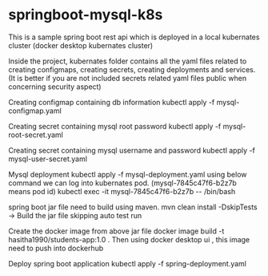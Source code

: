 # springboot-mysql-k8s
This is a sample spring boot rest api which is deployed  in a local kubernates cluster (docker desktop kubernates cluster)


Inside the project, kubernates folder contains all the yaml files  related to creating configmaps,
creating secrets, creating deployments and services.
(It is better if you are not included secrets related yaml files public when concerning security aspect)

Creating configmap containing db information
kubectl apply -f mysql-configmap.yaml

Creating secret containing mysql root password
kubectl apply -f mysql-root-secret.yaml

Creating secret containing  mysql username and password
kubectl apply -f mysql-user-secret.yaml

Mysql deployment
kubectl apply -f mysql-deployment.yaml
using below command we can log into kubernates pod. (mysql-7845c47f6-b2z7b means pod id)
kubectl exec -it mysql-7845c47f6-b2z7b  -- /bin/bash

spring boot jar file need to build using maven. 
mvn clean install -DskipTests -> Build the jar file skipping auto test run

Create the docker image from above jar file
docker image build -t hasitha1990/students-app:1.0 .
Then using docker desktop ui , this image need to push into dockerhub

Deploy spring boot application
kubectl apply -f spring-deployment.yaml


